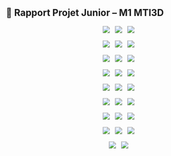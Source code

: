 ## 📄 Rapport Projet Junior – M1 MTI3D

<p align="center">
  <img src="https://github.com/MansLeoo/PVDProject/blob/main/img/Mans_Leo_rapport_M1_ProjetJunior_ang_page-0001.JPG">
  <img src="https://github.com/MansLeoo/PVDProject/blob/main/img/Mans_Leo_rapport_M1_ProjetJunior_ang_page-0002.JPG?raw=true">
  <img src="https://github.com/MansLeoo/PVDProject/blob/main/img/Mans_Leo_rapport_M1_ProjetJunior_ang_page-0003.JPG?raw=true">
</p>
<p align="center">
  <img src="https://github.com/MansLeoo/PVDProject/blob/main/img/Mans_Leo_rapport_M1_ProjetJunior_ang_page-0004.JPG?raw=true">
  <img src="https://github.com/MansLeoo/PVDProject/blob/main/img/Mans_Leo_rapport_M1_ProjetJunior_ang_page-0005.JPG?raw=true">
  <img src="https://github.com/MansLeoo/PVDProject/blob/main/img/Mans_Leo_rapport_M1_ProjetJunior_ang_page-0006.JPG?raw=true">
</p>
<p align="center">
  <img src="https://github.com/MansLeoo/PVDProject/blob/main/img/Mans_Leo_rapport_M1_ProjetJunior_ang_page-0007.JPG?raw=true">
  <img src="https://github.com/MansLeoo/PVDProject/blob/main/img/Mans_Leo_rapport_M1_ProjetJunior_ang_page-0008.JPG?raw=true">
  <img src="https://github.com/MansLeoo/PVDProject/blob/main/img/Mans_Leo_rapport_M1_ProjetJunior_ang_page-0009.JPG?raw=true">
</p>
<p align="center">
  <img src="https://github.com/MansLeoo/PVDProject/blob/main/img/Mans_Leo_rapport_M1_ProjetJunior_ang_page-0010.JPG?raw=true">
  <img src="https://github.com/MansLeoo/PVDProject/blob/main/img/Mans_Leo_rapport_M1_ProjetJunior_ang_page-0011.JPG?raw=true">
  <img src="https://github.com/MansLeoo/PVDProject/blob/main/img/Mans_Leo_rapport_M1_ProjetJunior_ang_page-0012.JPG?raw=true">
</p>
<p align="center">
  <img src="https://github.com/MansLeoo/PVDProject/blob/main/img/Mans_Leo_rapport_M1_ProjetJunior_ang_page-0013.JPG?raw=true">
  <img src="https://github.com/MansLeoo/PVDProject/blob/main/img/Mans_Leo_rapport_M1_ProjetJunior_ang_page-0014.JPG?raw=true">
  <img src="https://github.com/MansLeoo/PVDProject/blob/main/img/Mans_Leo_rapport_M1_ProjetJunior_ang_page-0015.JPG?raw=true">
</p>
<p align="center">
  <img src="https://github.com/MansLeoo/PVDProject/blob/main/img/Mans_Leo_rapport_M1_ProjetJunior_ang_page-0016.JPG?raw=true">
  <img src="https://github.com/MansLeoo/PVDProject/blob/main/img/Mans_Leo_rapport_M1_ProjetJunior_ang_page-0017.JPG?raw=true">
  <img src="https://github.com/MansLeoo/PVDProject/blob/main/img/Mans_Leo_rapport_M1_ProjetJunior_ang_page-0018.JPG?raw=true">
</p>
<p align="center">
  <img src="https://github.com/MansLeoo/PVDProject/blob/main/img/Mans_Leo_rapport_M1_ProjetJunior_ang_page-0019.JPG?raw=true">
  <img src="https://github.com/MansLeoo/PVDProject/blob/main/img/Mans_Leo_rapport_M1_ProjetJunior_ang_page-0020.JPG?raw=true">
  <img src="https://github.com/MansLeoo/PVDProject/blob/main/img/Mans_Leo_rapport_M1_ProjetJunior_ang_page-0021.JPG?raw=true">
</p>
<p align="center">
  <img src="https://github.com/MansLeoo/PVDProject/blob/main/img/Mans_Leo_rapport_M1_ProjetJunior_ang_page-0022.JPG?raw=true">
  <img src="https://github.com/MansLeoo/PVDProject/blob/main/img/Mans_Leo_rapport_M1_ProjetJunior_ang_page-0023.JPG?raw=true">
  <img src="https://github.com/MansLeoo/PVDProject/blob/main/img/Mans_Leo_rapport_M1_ProjetJunior_ang_page-0024.JPG?raw=true">
</p>
<p align="center">
  <img src="https://github.com/MansLeoo/PVDProject/blob/main/img/Mans_Leo_rapport_M1_ProjetJunior_ang_page-0025.JPG?raw=true">
  <img src="https://github.com/MansLeoo/PVDProject/blob/main/img/Mans_Leo_rapport_M1_ProjetJunior_ang_page-0026.JPG?raw=true">
</p>
